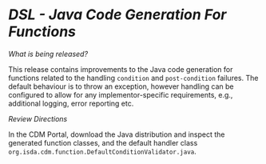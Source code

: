# *DSL - Java Code Generation For Functions*

_What is being released?_

This release contains improvements to the Java code generation for functions related to the handling `condition` and `post-condition` failures.  The default behaviour is to throw an exception, however handling can be configured to allow for any implementor-specific requirements, e.g., additional logging, error reporting etc.   

_Review Directions_

In the CDM Portal, download the Java distribution and inspect the generated function classes, and the default handler class `org.isda.cdm.function.DefaultConditionValidator.java`.
